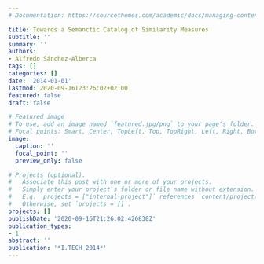 ```yaml
---
# Documentation: https://sourcethemes.com/academic/docs/managing-content/

title: Towards a Semanctic Catalog of Similarity Measures
subtitle: ''
summary: ''
authors:
- Alfredo Sánchez-Alberca
tags: []
categories: []
date: '2014-01-01'
lastmod: 2020-09-16T23:26:02+02:00
featured: false
draft: false

# Featured image
# To use, add an image named `featured.jpg/png` to your page's folder.
# Focal points: Smart, Center, TopLeft, Top, TopRight, Left, Right, BottomLeft, Bottom, BottomRight.
image:
  caption: ''
  focal_point: ''
  preview_only: false

# Projects (optional).
#   Associate this post with one or more of your projects.
#   Simply enter your project's folder or file name without extension.
#   E.g. `projects = ["internal-project"]` references `content/project/deep-learning/index.md`.
#   Otherwise, set `projects = []`.
projects: []
publishDate: '2020-09-16T21:26:02.426838Z'
publication_types:
- 1
abstract: ''
publication: '*I.TECH 2014*'
---
```

